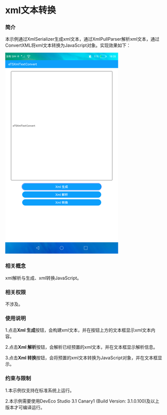 # xml文本转换

### 简介

本示例通过XmlSerializer生成xml文本，通过XmlPullParser解析xml文本，通过ConvertXML将xml文本转换为JavaScript对象。实现效果如下：

![](screenshots/device/main.png)

### 相关概念

xml解析与生成、xml转换JavaScript。

### 相关权限

不涉及。

### 使用说明

1.点击**Xml 生成**按钮，会构建xml文本，并在按钮上方的文本框显示xml文本内容。

2.点击**Xml 解析**按钮，会解析已经预置的xml文本，并在文本框显示解析信息。

3.点击**Xml 转换**按钮，会将预置的xml文本转换为JavaScript对象，并在文本框显示。

### 约束与限制

1.本示例仅支持在标准系统上运行。

2.本示例需要使用DevEco Studio 3.1 Canary1 (Build Version: 3.1.0.100)及以上版本才可编译运行。